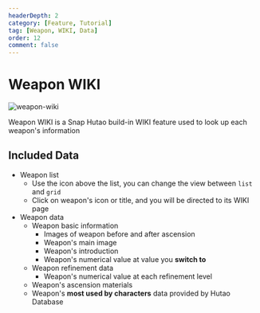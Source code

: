 ```yaml
---
headerDepth: 2
category: [Feature, Tutorial]
tag: [Weapon, WIKI, Data]
order: 12
comment: false
---
```


# Weapon WIKI

![weapon-wiki](https://img.alicdn.com/imgextra/i4/1797064093/O1CN016BJBYd1g6e0qbvH2x_!!1797064093.png_.webp)

Weapon WIKI is a Snap Hutao build-in WIKI feature used to look up each weapon's information

## Included Data

- Weapon list
  - Use the icon above the list, you can change the view between `list` and `grid`
  - Click on weapon's icon or title, and you will be directed to its WIKI page
- Weapon data
  - Weapon basic information
    - Images of weapon before and after ascension
    - Weapon's main image
    - Weapon's introduction
    - Weapon's numerical value at value you **switch to**
  - Weapon refinement data
    - Weapon's numerical value at each refinement level
  - Weapon's ascension materials
  - Weapon's **most used by characters** data provided by Hutao Database
